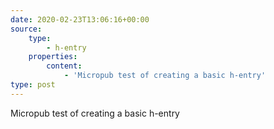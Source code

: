 ```yaml
---
date: 2020-02-23T13:06:16+00:00
source:
    type:
        - h-entry
    properties:
        content:
            - 'Micropub test of creating a basic h-entry'
type: post
---
```

Micropub test of creating a basic h-entry
